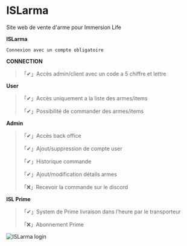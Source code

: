 # ISLarma

Site web de vente d'arme pour Immersion Life

**ISLarma**
```
Connexion avec un compte obligatoire
``` 
**CONNECTION**
> 「✔」Accès admin/client avec un code a 5 chiffre et lettre 

**User**
> 「✔」Accès uniquement a la liste des armes/items
> 
> 「✔」Possibilité de commander des armes/items

**Admin**
> 「✔」Accès back office
> 
> 「✔」Ajout/suppression de compte user
> 
> 「✔」Historique commande
> 
> 「✔」Ajout/modification détails armes
> 
> 「❌」Recevoir la commande sur le discord

**ISL Prime**
>「✔」System de Prime livraison dans l’heure par le transporteur
>
>「❌」Abonnement Prime

![ISLarma login](https://cdn.discordapp.com/attachments/959417581612187718/959877334142431272/unknown.png?size=4096)
